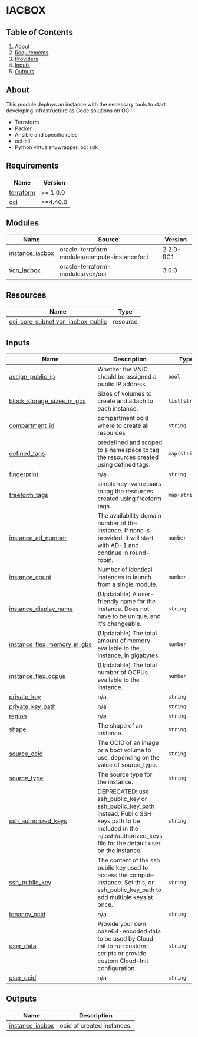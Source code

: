 # IACBOX

## Table of Contents

1. [About](#about)
2. [Requirements](#requirements)
3. [Providers](#Providers)
4. [Inputs](#inputs)
5. [Outputs](#outputs)

## About

This module deploys an instance with the necessary tools to start developing Infrastructure as Code solutions on OCI:

- Terraform
- Packer
- Ansible and specific roles
- oci-cli
- Python virtualenvwrapper, oci sdk

<!-- BEGIN_TF_DOCS -->

## Requirements

| Name | Version |
|------|---------|
| <a name="requirement_terraform"></a> [terraform](#requirement\_terraform) | >= 1.0.0 |
| <a name="requirement_oci"></a> [oci](#requirement\_oci) | >=4.40.0 |
## Modules

| Name | Source | Version |
|------|--------|---------|
| <a name="module_instance_iacbox"></a> [instance\_iacbox](#module\_instance\_iacbox) | oracle-terraform-modules/compute-instance/oci | 2.2.0-RC1 |
| <a name="module_vcn_iacbox"></a> [vcn\_iacbox](#module\_vcn\_iacbox) | oracle-terraform-modules/vcn/oci | 3.0.0 |
## Resources

| Name | Type |
|------|------|
| [oci_core_subnet.vcn_iacbox_public](https://registry.terraform.io/providers/hashicorp/oci/latest/docs/resources/core_subnet) | resource |
## Inputs

| Name | Description | Type | Default | Required |
|------|-------------|------|---------|:--------:|
| <a name="input_assign_public_ip"></a> [assign\_public\_ip](#input\_assign\_public\_ip) | Whether the VNIC should be assigned a public IP address. | `bool` | `true` | no |
| <a name="input_block_storage_sizes_in_gbs"></a> [block\_storage\_sizes\_in\_gbs](#input\_block\_storage\_sizes\_in\_gbs) | Sizes of volumes to create and attach to each instance. | `list(string)` | `[]` | no |
| <a name="input_compartment_id"></a> [compartment\_id](#input\_compartment\_id) | compartment ocid where to create all resources | `string` | n/a | yes |
| <a name="input_defined_tags"></a> [defined\_tags](#input\_defined\_tags) | predefined and scoped to a namespace to tag the resources created using defined tags. | `map(string)` | `null` | no |
| <a name="input_fingerprint"></a> [fingerprint](#input\_fingerprint) | n/a | `string` | `null` | no |
| <a name="input_freeform_tags"></a> [freeform\_tags](#input\_freeform\_tags) | simple key-value pairs to tag the resources created using freeform tags. | `map(string)` | `null` | no |
| <a name="input_instance_ad_number"></a> [instance\_ad\_number](#input\_instance\_ad\_number) | The availability domain number of the instance. If none is provided, it will start with AD-1 and continue in round-robin. | `number` | `1` | no |
| <a name="input_instance_count"></a> [instance\_count](#input\_instance\_count) | Number of identical instances to launch from a single module. | `number` | `1` | no |
| <a name="input_instance_display_name"></a> [instance\_display\_name](#input\_instance\_display\_name) | (Updatable) A user-friendly name for the instance. Does not have to be unique, and it's changeable. | `string` | `"iacbox"` | no |
| <a name="input_instance_flex_memory_in_gbs"></a> [instance\_flex\_memory\_in\_gbs](#input\_instance\_flex\_memory\_in\_gbs) | (Updatable) The total amount of memory available to the instance, in gigabytes. | `number` | `6` | no |
| <a name="input_instance_flex_ocpus"></a> [instance\_flex\_ocpus](#input\_instance\_flex\_ocpus) | (Updatable) The total number of OCPUs available to the instance. | `number` | `1` | no |
| <a name="input_private_key"></a> [private\_key](#input\_private\_key) | n/a | `string` | `null` | no |
| <a name="input_private_key_path"></a> [private\_key\_path](#input\_private\_key\_path) | n/a | `string` | `null` | no |
| <a name="input_region"></a> [region](#input\_region) | n/a | `string` | `null` | no |
| <a name="input_shape"></a> [shape](#input\_shape) | The shape of an instance. | `string` | `"VM.Standard.A1.Flex"` | no |
| <a name="input_source_ocid"></a> [source\_ocid](#input\_source\_ocid) | The OCID of an image or a boot volume to use, depending on the value of source\_type. | `string` | n/a | yes |
| <a name="input_source_type"></a> [source\_type](#input\_source\_type) | The source type for the instance. | `string` | `"image"` | no |
| <a name="input_ssh_authorized_keys"></a> [ssh\_authorized\_keys](#input\_ssh\_authorized\_keys) | DEPRECATED: use ssh\_public\_key or ssh\_public\_key\_path instead. Public SSH keys path to be included in the ~/.ssh/authorized\_keys file for the default user on the instance. | `string` | `null` | no |
| <a name="input_ssh_public_key"></a> [ssh\_public\_key](#input\_ssh\_public\_key) | The content of the ssh public key used to access the compute instance. Set this, or ssh\_public\_key\_path to add multiple keys at once. | `string` | `null` | no |
| <a name="input_tenancy_ocid"></a> [tenancy\_ocid](#input\_tenancy\_ocid) | n/a | `string` | `null` | no |
| <a name="input_user_data"></a> [user\_data](#input\_user\_data) | Provide your own base64-encoded data to be used by Cloud-Init to run custom scripts or provide custom Cloud-Init configuration. | `string` | `null` | no |
| <a name="input_user_ocid"></a> [user\_ocid](#input\_user\_ocid) | n/a | `string` | `null` | no |
## Outputs

| Name | Description |
|------|-------------|
| <a name="output_instance_iacbox"></a> [instance\_iacbox](#output\_instance\_iacbox) | ocid of created instances. |

<!-- END_TF_DOCS -->